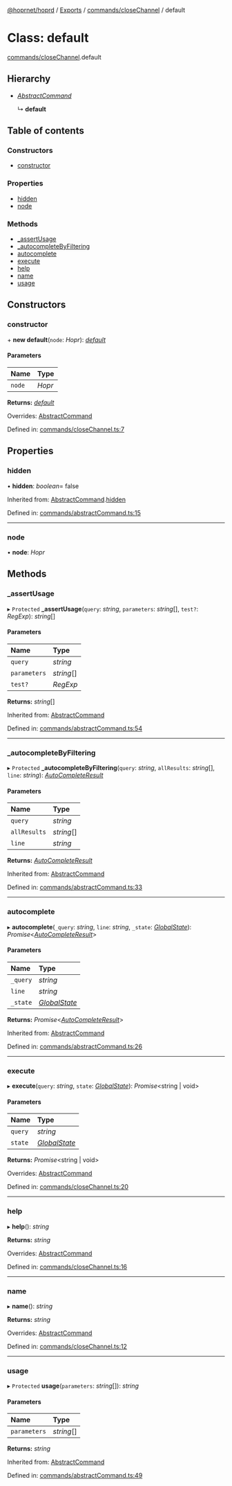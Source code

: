 [@hoprnet/hoprd](../README.md) / [Exports](../modules.md) / [commands/closeChannel](../modules/commands_closechannel.md) / default

# Class: default

[commands/closeChannel](../modules/commands_closechannel.md).default

## Hierarchy

- [_AbstractCommand_](commands_abstractcommand.abstractcommand.md)

  ↳ **default**

## Table of contents

### Constructors

- [constructor](commands_closechannel.default.md#constructor)

### Properties

- [hidden](commands_closechannel.default.md#hidden)
- [node](commands_closechannel.default.md#node)

### Methods

- [\_assertUsage](commands_closechannel.default.md#_assertusage)
- [\_autocompleteByFiltering](commands_closechannel.default.md#_autocompletebyfiltering)
- [autocomplete](commands_closechannel.default.md#autocomplete)
- [execute](commands_closechannel.default.md#execute)
- [help](commands_closechannel.default.md#help)
- [name](commands_closechannel.default.md#name)
- [usage](commands_closechannel.default.md#usage)

## Constructors

### constructor

\+ **new default**(`node`: _Hopr_): [_default_](commands_closechannel.default.md)

#### Parameters

| Name   | Type   |
| :----- | :----- |
| `node` | _Hopr_ |

**Returns:** [_default_](commands_closechannel.default.md)

Overrides: [AbstractCommand](commands_abstractcommand.abstractcommand.md)

Defined in: [commands/closeChannel.ts:7](https://github.com/hoprnet/hoprnet/blob/448a47a/packages/hoprd/src/commands/closeChannel.ts#L7)

## Properties

### hidden

• **hidden**: _boolean_= false

Inherited from: [AbstractCommand](commands_abstractcommand.abstractcommand.md).[hidden](commands_abstractcommand.abstractcommand.md#hidden)

Defined in: [commands/abstractCommand.ts:15](https://github.com/hoprnet/hoprnet/blob/448a47a/packages/hoprd/src/commands/abstractCommand.ts#L15)

---

### node

• **node**: _Hopr_

## Methods

### \_assertUsage

▸ `Protected` **\_assertUsage**(`query`: _string_, `parameters`: _string_[], `test?`: _RegExp_): _string_[]

#### Parameters

| Name         | Type       |
| :----------- | :--------- |
| `query`      | _string_   |
| `parameters` | _string_[] |
| `test?`      | _RegExp_   |

**Returns:** _string_[]

Inherited from: [AbstractCommand](commands_abstractcommand.abstractcommand.md)

Defined in: [commands/abstractCommand.ts:54](https://github.com/hoprnet/hoprnet/blob/448a47a/packages/hoprd/src/commands/abstractCommand.ts#L54)

---

### \_autocompleteByFiltering

▸ `Protected` **\_autocompleteByFiltering**(`query`: _string_, `allResults`: _string_[], `line`: _string_): [_AutoCompleteResult_](../modules/commands_abstractcommand.md#autocompleteresult)

#### Parameters

| Name         | Type       |
| :----------- | :--------- |
| `query`      | _string_   |
| `allResults` | _string_[] |
| `line`       | _string_   |

**Returns:** [_AutoCompleteResult_](../modules/commands_abstractcommand.md#autocompleteresult)

Inherited from: [AbstractCommand](commands_abstractcommand.abstractcommand.md)

Defined in: [commands/abstractCommand.ts:33](https://github.com/hoprnet/hoprnet/blob/448a47a/packages/hoprd/src/commands/abstractCommand.ts#L33)

---

### autocomplete

▸ **autocomplete**(`_query`: _string_, `line`: _string_, `_state`: [_GlobalState_](../modules/commands_abstractcommand.md#globalstate)): _Promise_<[_AutoCompleteResult_](../modules/commands_abstractcommand.md#autocompleteresult)\>

#### Parameters

| Name     | Type                                                                |
| :------- | :------------------------------------------------------------------ |
| `_query` | _string_                                                            |
| `line`   | _string_                                                            |
| `_state` | [_GlobalState_](../modules/commands_abstractcommand.md#globalstate) |

**Returns:** _Promise_<[_AutoCompleteResult_](../modules/commands_abstractcommand.md#autocompleteresult)\>

Inherited from: [AbstractCommand](commands_abstractcommand.abstractcommand.md)

Defined in: [commands/abstractCommand.ts:26](https://github.com/hoprnet/hoprnet/blob/448a47a/packages/hoprd/src/commands/abstractCommand.ts#L26)

---

### execute

▸ **execute**(`query`: _string_, `state`: [_GlobalState_](../modules/commands_abstractcommand.md#globalstate)): _Promise_<string \| void\>

#### Parameters

| Name    | Type                                                                |
| :------ | :------------------------------------------------------------------ |
| `query` | _string_                                                            |
| `state` | [_GlobalState_](../modules/commands_abstractcommand.md#globalstate) |

**Returns:** _Promise_<string \| void\>

Overrides: [AbstractCommand](commands_abstractcommand.abstractcommand.md)

Defined in: [commands/closeChannel.ts:20](https://github.com/hoprnet/hoprnet/blob/448a47a/packages/hoprd/src/commands/closeChannel.ts#L20)

---

### help

▸ **help**(): _string_

**Returns:** _string_

Overrides: [AbstractCommand](commands_abstractcommand.abstractcommand.md)

Defined in: [commands/closeChannel.ts:16](https://github.com/hoprnet/hoprnet/blob/448a47a/packages/hoprd/src/commands/closeChannel.ts#L16)

---

### name

▸ **name**(): _string_

**Returns:** _string_

Overrides: [AbstractCommand](commands_abstractcommand.abstractcommand.md)

Defined in: [commands/closeChannel.ts:12](https://github.com/hoprnet/hoprnet/blob/448a47a/packages/hoprd/src/commands/closeChannel.ts#L12)

---

### usage

▸ `Protected` **usage**(`parameters`: _string_[]): _string_

#### Parameters

| Name         | Type       |
| :----------- | :--------- |
| `parameters` | _string_[] |

**Returns:** _string_

Inherited from: [AbstractCommand](commands_abstractcommand.abstractcommand.md)

Defined in: [commands/abstractCommand.ts:49](https://github.com/hoprnet/hoprnet/blob/448a47a/packages/hoprd/src/commands/abstractCommand.ts#L49)
